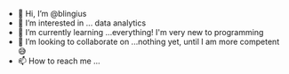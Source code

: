 - 👋 Hi, I’m @blingius
- 👀 I’m interested in ... data analytics
- 🌱 I’m currently learning ...everything! I'm very new to programming
- 💞️ I’m looking to collaborate on ...nothing yet, until I am more competent 😅
- 📫 How to reach me ...

<!---
blingius/blingius is a ✨ special ✨ repository because its `README.md` (this file) appears on your GitHub profile.
You can click the Preview link to take a look at your changes.
--->
